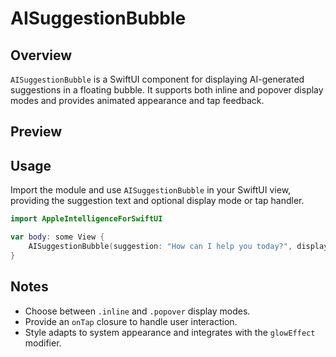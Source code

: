 # AISuggestionBubble

## Overview
`AISuggestionBubble` is a SwiftUI component for displaying AI-generated suggestions in a floating bubble. It supports both inline and popover display modes and provides animated appearance and tap feedback.

## Preview

## Usage
Import the module and use `AISuggestionBubble` in your SwiftUI view, providing the suggestion text and optional display mode or tap handler.

```swift
import AppleIntelligenceForSwiftUI

var body: some View {
    AISuggestionBubble(suggestion: "How can I help you today?", displayMode: .inline)
}
```

## Notes
- Choose between `.inline` and `.popover` display modes.
- Provide an `onTap` closure to handle user interaction.
- Style adapts to system appearance and integrates with the `glowEffect` modifier.
